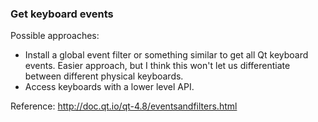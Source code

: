 ### Get keyboard events

Possible approaches:

  - Install a global event filter or something similar to get all Qt
    keyboard events. Easier approach, but I think this won't let us
    differentiate between different physical keyboards.
  - Access keyboards with a lower level API.

Reference: <http://doc.qt.io/qt-4.8/eventsandfilters.html>
